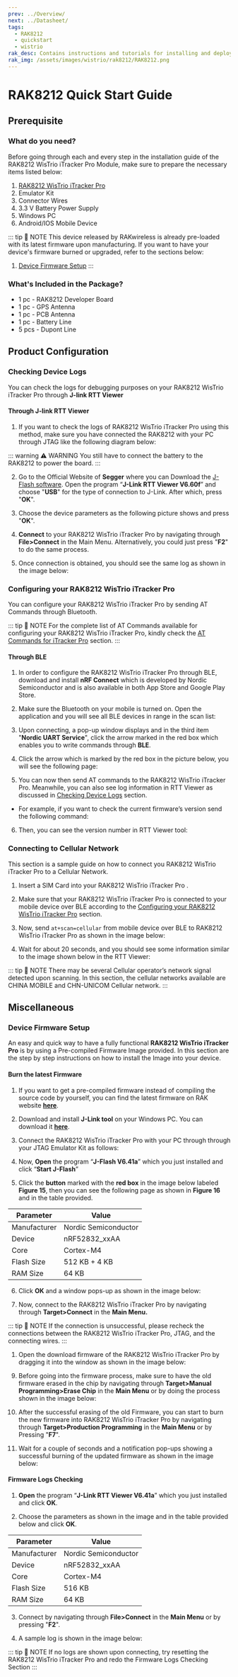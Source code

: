 ```yaml
---
prev: ../Overview/
next: ../Datasheet/
tags:
  - RAK8212
  - quickstart
  - wistrio
rak_desc: Contains instructions and tutorials for installing and deploying your RAK8212 WisTrio iTracker Pro. Instructions are written in a detailed and step-by-step manner for an easier experience in setting up your device.
rak_img: /assets/images/wistrio/rak8212/RAK8212.png
---
```


# RAK8212 Quick Start Guide

## Prerequisite



### What do you need?

Before going through each and every step in the installation guide of the RAK8212 WisTrio iTracker Pro Module, make sure to prepare the necessary items listed below:

1. [RAK8212 WisTrio iTracker Pro](https://store.rakwireless.com/products/rak8212-itracker-pro?utm_source=RAK8212iTrackerPro&utm_medium=Document&utm_campaign=BuyFromStore)
2. Emulator Kit
3. Connector Wires
4. 3.3&nbsp;V Battery Power Supply
5. Windows PC
6. Android/IOS Mobile Device

::: tip 📝 NOTE
This device released by RAKwireless is already pre-loaded with its latest firmware upon manufacturing. If you want to have your device's firmware burned or upgraded, refer to the sections below:

1. [Device Firmware Setup](/Product-Categories/WisTrio/RAK8212/Quickstart/#device-firmware-setup)
   :::

### What's Included in the Package?

- 1 pc - RAK8212 Developer Board
- 1 pc - GPS Antenna
- 1 pc - PCB Antenna
- 1 pc - Battery Line
- 5 pcs - Dupont Line

## Product Configuration

### Checking Device Logs

You can check the logs for debugging purposes on your RAK8212 WisTrio iTracker Pro through **J-link RTT Viewer**

#### Through J-link RTT Viewer

1. If you want to check the logs of RAK8212 WisTrio iTracker Pro using this method, make sure you have connected the RAK8212 with your PC through JTAG like the following diagram below:

::: warning ⚠️ WARNING
You still have to connect the battery to the RAK8212 to power the board.
:::

2. Go to the Official Website of **Segger** where you can Download the [J-Flash software](https://www.segger.com/products/debug-probes/j-link/tools/j-flash/about-j-flash/). Open the program “**J-Link RTT Viewer V6.60f**” and choose "**USB**" for the type of connection to J-Link. After which, press "**OK**".

<rk-img
  src="/assets/images/wistrio/rak8212/quickstart/checking-device-logs/yqqi3jf24gullejjki9f.png"
  width="100%"
  caption="J-Link RTT Viewer"
/>

3. Choose the device parameters as the following picture shows and press "**OK**".

<rk-img
  src="/assets/images/wistrio/rak8212/quickstart/checking-device-logs/d7dgg4r2dc86tjawkqzw.png"
  width="80%"
  caption="J-Link RTT Viewer Connection Parameters"
/>

4. **Connect** to your RAK8212 WisTrio iTracker Pro by navigating through **File>Connect** in the Main Menu. Alternatively, you could just press "**F2**" to do the same process.

<rk-img
  src="/assets/images/wistrio/rak8212/quickstart/checking-device-logs/iqb42ghnf0wancwytkfu.png"
  width="100%"
  caption="Connecting to J-Link"
/>

5. Once connection is obtained, you should see the same log as shown in the image below:

<rk-img
  src="/assets/images/wistrio/rak8212/quickstart/checking-device-logs/na9nw4tqriblnxmutxcc.png"
  width="80%"
  caption="Log Checking through J-Link RTT Viewer"
/>

### Configuring your RAK8212 WisTrio iTracker Pro

You can configure your RAK8212 WisTrio iTracker Pro by sending AT Commands through Bluetooth.

::: tip 📝 NOTE
For the complete list of AT Commands available for configuring your RAK8212 WisTrio iTracker Pro, kindly check the [AT Commands for iTracker Pro](../AT-Command-Manual/) section.
:::

#### Through BLE

1. In order to configure the RAK8212 WisTrio iTracker Pro through BLE, download and install **nRF Connect** which is developed by Nordic Semiconductor and is also available in both App Store and Google Play Store.

<rk-img
  src="/assets/images/wistrio/rak8212/quickstart/configuring-your-rak8212/cp0at8rhrvymleq7yuqv.jpg"
  width="80%"
  caption="nRF Connect App in Android and IOS"
/>

2. Make sure the Bluetooth on your mobile is turned on. Open the application and you will see all BLE devices in range in the scan list:

<rk-img
  src="/assets/images/wistrio/rak8212/quickstart/configuring-your-rak8212/nub2thufpqgy6jyuxou1.jpg"
  width="40%"
  caption="nRF Master Control Panel (BLE) device connecting"
/>

3. Upon connecting, a pop-up window displays and in the third item "**Nordic UART Service**", click the arrow marked in the red box which enables you to write commands through **BLE**.

<rk-img
  src="/assets/images/wistrio/rak8212/quickstart/configuring-your-rak8212/piminlwoxlxa2lcyzjpx.jpg"
  width="80%"
  caption="AT+command sending through BLE"
/>

4. Click the arrow which is marked by the red box in the picture below, you will see the following page:

<rk-img
  src="/assets/images/wistrio/rak8212/quickstart/configuring-your-rak8212/xfvjlkpzlwvftkgsoaku.jpg"
  width="40%"
  caption="Nordic UART Service RX Characteristics"
/>

5. You can now then send AT commands to the RAK8212 WisTrio iTracker Pro. Meanwhile, you can also see log information in RTT Viewer as discussed in [Checking Device Logs](/Product-Categories/WisTrio/RAK8212/Quickstart/#checking-device-logs) section.

- For example, if you want to check the current firmware’s version send the following command:

<rk-img
  src="/assets/images/wistrio/rak8212/quickstart/configuring-your-rak8212/pygfdyws2p5zb5zsrtva.jpg"
  width="80%"
  caption="AT+command for RAK8212 Firmware Version"
/>

6. Then, you can see the version number in RTT Viewer tool:

<rk-img
  src="/assets/images/wistrio/rak8212/quickstart/configuring-your-rak8212/ckpxkecc1jucumdjglfm.png"
  width="80%"
  caption="RAK8212 Firmware Version in RTT Viewer Tool"
/>

### Connecting to Cellular Network

This section is a sample guide on how to connect you RAK8212 WisTrio iTracker Pro to a Cellular Network.

1. Insert a SIM Card into your RAK8212 WisTrio iTracker Pro .

2. Make sure that your RAK8212 WisTrio iTracker Pro is connected to your mobile device over BLE according to the [Configuring your RAK8212 WisTrio iTracker Pro](/Product-Categories/WisTrio/RAK8212/Quickstart/#configuring-your-rak8212-itracker-pro) section.

3. Now, send `at+scan=cellular` from mobile device over BLE to RAK8212 WisTrio iTracker Pro as shown in the image below:

<rk-img
  src="/assets/images/wistrio/rak8212/quickstart/connecting-to-cellular-network/kzxbfaxur2zen98rb4c2.jpg"
  width="40%"
  caption="AT+command for scanning Cellular Network"
/>

4. Wait for about 20 seconds, and you should see some information similar to the image shown below in the RTT Viewer:

<rk-img
  src="/assets/images/wistrio/rak8212/quickstart/connecting-to-cellular-network/izdlr0fc2sywzr9zvlja.jpg"
  width="80%"
  caption="Cellular Network Scan in RTT Viewer"
/>

::: tip 📝 NOTE
There may be several Cellular operator’s network signal detected upon scanning. In this section, the cellular networks available are CHINA MOBILE and CHN-UNICOM Cellular network.
:::

## Miscellaneous

### Device Firmware Setup

An easy and quick way to have a fully functional **RAK8212 WisTrio iTracker Pro** is by using a Pre-compiled Firmware Image provided. In this section are the step by step instructions on how to install the Image into your device.

#### Burn the latest Firmware

1. If you want to get a pre-compiled firmware instead of compiling the source code by
yourself, you can find the latest firmware on RAK website **[here](https://downloads.rakwireless.com/#Cellular/RAK8212/Firmware/)**.

2. Download and install **J-Link tool** on your Windows PC. You can download it **[here](https://downloads.rakwireless.com/#Cellular/RAK8212/Tool/)**.

3. Connect the RAK8212 WisTrio iTracker Pro with your PC through through your JTAG Emulator Kit as follows:

<rk-img
  src="/assets/images/wistrio/rak8212/quickstart/device-firmware-setup/e85ljqeubbgacmtfqm6e.jpg"
  width="50%"
  caption="RAK8212 to Windows PC connection thru JTag Emulator Kit"
/>

4. Now, **Open** the program “**J-Flash V6.41a**” which you just installed and click “**Start J-Flash**”

<rk-img
  src="/assets/images/wistrio/rak8212/quickstart/device-firmware-setup/pfxc6gdoyv8djlndcfgt.jpg"
  width="100%"
  caption="J-Flash Start Connection"
/>

5. Click the **button** marked with the **red box** in the image below labeled **Figure 15**, then you can see the
following page as shown in **Figure 16** and in the table provided.

<rk-img
  src="/assets/images/wistrio/rak8212/quickstart/device-firmware-setup/ewkidffcazavmmscfdta.jpg"
  width="100%"
  caption="J-Flash Target Device Choosing"
/>

<rk-img
  src="/assets/images/wistrio/rak8212/quickstart/device-firmware-setup/ydqhs7betd9x9vty0bwf.jpg"
  width="100%"
  caption="J-Flash Target Device Parameter"
/>

| **Parameter** | **Value**            |
| ------------- | -------------------- |
| Manufacturer  | Nordic Semiconductor |
| Device        | nRF52832_xxAA        |
| Core          | Cortex-M4            |
| Flash Size    | 512 KB + 4 KB        |
| RAM Size      | 64 KB                |

6. Click **OK** and a window pops-up as shown in the image below:

<rk-img
  src="/assets/images/wistrio/rak8212/quickstart/device-firmware-setup/rrdddufy1ykhtnoz85fm.jpg"
  width="100%"
  caption="J-Flash Target Device Parameter Selection Window"
/>

7. Now, connect to the RAK8212 WisTrio iTracker Pro by navigating through **Target>Connect** in the **Main Menu.**

<rk-img
  src="/assets/images/wistrio/rak8212/quickstart/device-firmware-setup/dh4mpqr9z45vcqlpb9xh.jpg"
  width="100%"
  caption="Connecting to the RAK8212 WisTrio iTracker Pro"
/>

::: tip 📝 NOTE
If the connection is unsuccessful, please recheck the connections between the RAK8212 WisTrio iTracker Pro, JTAG, and the connecting wires.
:::

1. Open the download firmware of the RAK8212 WisTrio iTracker Pro by dragging it into the window as shown in the image below:

<rk-img
  src="/assets/images/wistrio/rak8212/quickstart/device-firmware-setup/jrtcho26jvqd43gceelw.jpg"
  width="100%"
  caption="RAK8212 Firmware Opening"
/>

9. Before going into the firmware process, make sure to have the old firmware erased in the chip by navigating through **Target>Manual Programming>Erase Chip** in the **Main Menu** or by doing the process shown in the image below:

<rk-img
  src="/assets/images/wistrio/rak8212/quickstart/device-firmware-setup/nqtp5abjixx7ejfvlu21.jpg"
  width="100%"
  caption="RAK8212 Old Firmware Data Erasing"
/>

10. After the successful erasing of the old Firmware, you can start to burn the new firmware into RAK8212 WisTrio iTracker Pro by navigating through **Target>Production Programming** in the **Main Menu** or by Pressing "**F7**".

11. Wait for a couple of seconds and a notification pop-ups showing a successful burning of the updated firmware as shown in the image below:

<rk-img
  src="/assets/images/wistrio/rak8212/quickstart/device-firmware-setup/eqagc4qeasa4xvpbypx9.jpg"
  width="100%"
  caption="RAK8212 Firmware Burning Successful"
/>

#### Firmware Logs Checking

1. **Open** the program “**J-Link
RTT Viewer V6.41a**” which you just installed and click **OK**.

2. Choose the parameters as shown in the image and in the table provided below and click **OK**.

<rk-img
  src="/assets/images/wistrio/rak8212/quickstart/device-firmware-setup/dquesjm84olj0q61vidc.jpg"
  width="100%"
  caption="Firmware Log Checking Parameters"
/>

| **Parameter** | **Value**            |
| ------------- | -------------------- |
| Manufacturer  | Nordic Semiconductor |
| Device        | nRF52832_xxAA        |
| Core          | Cortex-M4            |
| Flash Size    | 516 KB               |
| RAM Size      | 64 KB                |

3. Connect by navigating through **File>Connect** in the **Main Menu** or by pressing "**F2**".

4. A sample log is shown in the image below:

<rk-img
  src="/assets/images/wistrio/rak8212/quickstart/device-firmware-setup/n72yss9n4olrt2sqb1tv.jpg"
  width="100%"
  caption="Firmware Log Sample"
/>

::: tip 📝 NOTE
If no logs are shown upon connecting, try resetting the RAK8212 WisTrio iTracker Pro and redo the Firmware Logs Checking Section
:::
